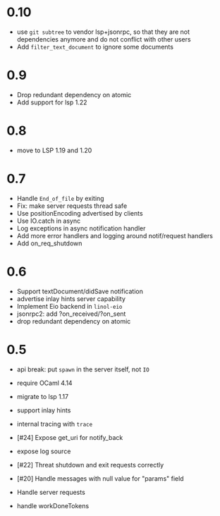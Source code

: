 
# 0.10

- use `git subtree` to vendor lsp+jsonrpc, so that they
    are not dependencies anymore and do not conflict with
    other users
- Add `filter_text_document` to ignore some documents

# 0.9

- Drop redundant dependency on atomic
- Add support for lsp 1.22

# 0.8

- move to LSP 1.19 and 1.20

# 0.7

- Handle `End_of_file` by exiting
- Fix: make server requests thread safe
- Use positionEncoding advertised by clients
- Use IO.catch in async
- Log exceptions in async notification handler
- Add more error handlers and logging around notif/request handlers
- Add on_req_shutdown

# 0.6

- Support textDocument/didSave notification
- advertise inlay hints server capability
- Implement Eio backend in `linol-eio`
- jsonrpc2: add ?on_received/?on_sent
- drop redundant dependency on atomic

# 0.5

- api break: put `spawn` in the server itself, not `IO`

- require OCaml 4.14
- migrate to lsp 1.17
- support inlay hints
- internal tracing with `trace`
- [#24] Expose get_uri for notify_back
- expose log source
- [#22] Threat shutdown and exit requests correctly
- [#20] Handle messages with null value for  "params" field
- Handle server requests
- handle workDoneTokens
